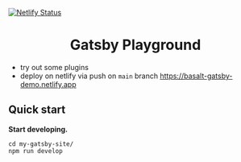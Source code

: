 [![Netlify Status](https://api.netlify.com/api/v1/badges/d7be7e86-8bad-4e77-9724-93771dd3435b/deploy-status)](https://app.netlify.com/sites/basalt-gatsby-demo/deploys)


<h1 align="center">
  Gatsby Playground
</h1>

* try out some plugins
* deploy on netlify via push on `main` branch https://basalt-gatsby-demo.netlify.app

## Quick start
 **Start developing.**

```shell
cd my-gatsby-site/
npm run develop
```